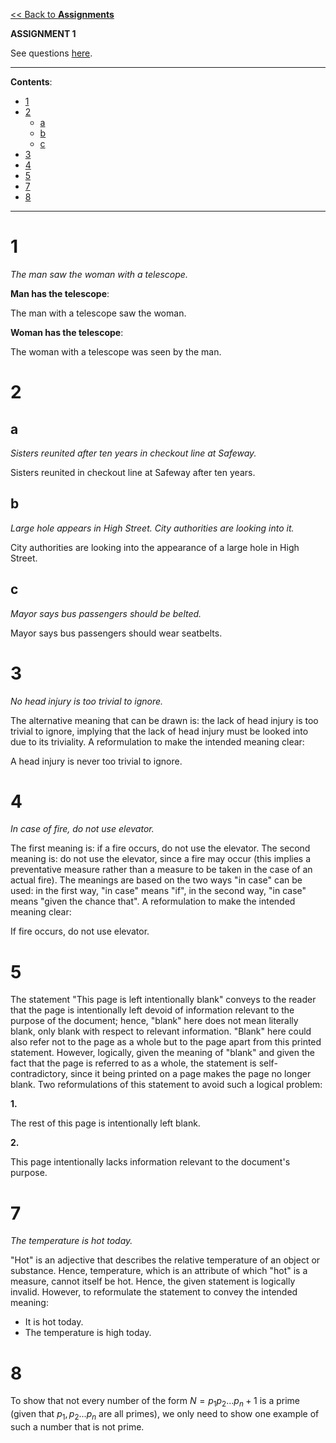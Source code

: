 <head>
  <script>
    MathJax = {tex: {inlineMath: [['$', '$']]}};
  </script>
  <script id="MathJax-script" async
    src="https://cdn.jsdelivr.net/npm/mathjax@3/es5/tex-chtml.js">
  </script>
</head>

[<< Back to **Assignments**](https://pranav-gopalkrishna.github.io/mathematics/mathematical-thinking/assignments)

**ASSIGNMENT 1**

See questions [here](https://pranav-gopalkrishna.github.io/mathematics/mathematical-thinking/assignments/assignment-1.pdf).

---

**Contents**:

- [1](#1)
- [2](#2)
  - [a](#a)
  - [b](#b)
  - [c](#c)
- [3](#3)
- [4](#4)
- [5](#5)
- [7](#7)
- [8](#8)

---

# 1
_The man saw the woman with a telescope._

**Man has the telescope**:

The man with a telescope saw the woman.

**Woman has the telescope**:

The woman with a telescope was seen by the man.

# 2
## a
_Sisters reunited after ten years in checkout line at Safeway._

Sisters reunited in checkout line at Safeway after ten years.

## b
_Large hole appears in High Street. City authorities are looking into it._

City authorities are looking into the appearance of a large hole in High Street.

## c
_Mayor says bus passengers should be belted._

Mayor says bus passengers should wear seatbelts.

# 3
_No head injury is too trivial to ignore._

The alternative meaning that can be drawn is: the lack of head injury is too trivial to ignore, implying that the lack of head injury must be looked into due to its triviality. A reformulation to make the intended meaning clear:

A head injury is never too trivial to ignore.

# 4
_In case of fire, do not use elevator._

The first meaning is: if a fire occurs, do not use the elevator. The second meaning is: do not use the elevator, since a fire may occur (this implies a preventative measure rather than a measure to be taken in the case of an actual fire). The meanings are based on the two ways "in case" can be used: in the first way, "in case" means "if", in the second way, "in case" means "given the chance that". A reformulation to make the intended meaning clear:

If fire occurs, do not use elevator.

# 5
The statement "This page is left intentionally blank" conveys to the reader that the page is intentionally left devoid of information relevant to the purpose of the document; hence, "blank" here does not mean literally blank, only blank with respect to relevant information. "Blank" here could also refer not to the page as a whole but to the page apart from this printed statement. However, logically, given the meaning of "blank" and given the fact that the page is referred to as a whole, the statement is self-contradictory, since it being printed on a page makes the page no longer blank. Two reformulations of this statement to avoid such a logical problem:

**1.**

The rest of this page is intentionally left blank.

**2.**

This page intentionally lacks information relevant to the document's purpose.

# 7
_The temperature is hot today._

"Hot" is an adjective that describes the relative temperature of an object or substance. Hence, temperature, which is an attribute of which "hot" is a measure, cannot itself be hot. Hence, the given statement is logically invalid. However, to reformulate the statement to convey the intended meaning:

- It is hot today.
- The temperature is high today.

# 8
To show that not every number of the form $N = p_1 p_2 ... p_n + 1$ is a prime (given that $p_1, p_2 ... p_n$ are all primes), we only need to show one example of such a number that is not prime.